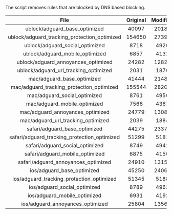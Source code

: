 The script removes rules that are blocked by DNS based blocking.


| File | Original | Modified |
|:----:|:-----:|:-----:|
| ublock/adguard_base_optimized | 40097 | 20181 |
| ublock/adguard_tracking_protection_optimized | 154650 | 27395 |
| ublock/adguard_social_optimized | 8718 | 4920 |
| ublock/adguard_mobile_optimized | 6857 | 4131 |
| ublock/adguard_annoyances_optimized | 24282 | 12824 |
| ublock/adguard_url_tracking_optimized | 2031 | 1876 |
| mac/adguard_base_optimized | 41444 | 21484 |
| mac/adguard_tracking_protection_optimized | 155544 | 28204 |
| mac/adguard_social_optimized | 8761 | 4956 |
| mac/adguard_mobile_optimized | 7566 | 4367 |
| mac/adguard_annoyances_optimized | 24779 | 13081 |
| mac/adguard_url_tracking_optimized | 2039 | 1884 |
| safari/adguard_base_optimized | 44275 | 23370 |
| safari/adguard_tracking_protection_optimized | 51299 | 5181 |
| safari/adguard_social_optimized | 8749 | 4941 |
| safari/adguard_mobile_optimized | 6875 | 4150 |
| safari/adguard_annoyances_optimized | 24910 | 13159 |
| ios/adguard_base_optimized | 45250 | 24068 |
| ios/adguard_tracking_protection_optimized | 51345 | 5188 |
| ios/adguard_social_optimized | 8789 | 4962 |
| ios/adguard_mobile_optimized | 6931 | 4192 |
| ios/adguard_annoyances_optimized | 25804 | 13568 |